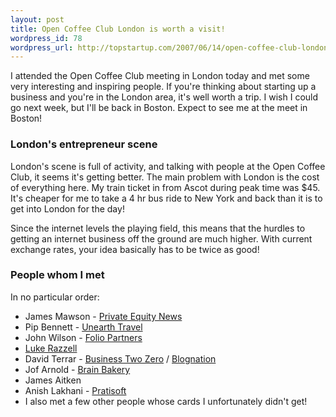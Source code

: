 ```yaml
--- 
layout: post
title: Open Coffee Club London is worth a visit!
wordpress_id: 78
wordpress_url: http://topstartup.com/2007/06/14/open-coffee-club-london-is-worth-a-visit/
---
```

I attended the Open Coffee Club meeting in London today and met some very interesting and inspiring people. If you're thinking about starting up a business and you're in the London area, it's well worth a trip. I wish I could go next week, but I'll be back in Boston. Expect to see me at the meet in Boston!

<!--more-->
<h3>London's entrepreneur scene</h3>
London's scene is full of activity, and talking with people at the Open Coffee Club, it seems it's getting better. The main problem with London is the cost of everything here. My train ticket in from Ascot during peak time was $45. It's cheaper for me to take a 4 hr bus ride to New York and back than it is to get into London for the day!

Since the internet levels the playing field, this means that the hurdles to getting an internet business off the ground are much higher. With current exchange rates, your idea basically has to be twice as good!
<h3>People whom I met</h3>
In no particular order:
<ul>
	<li> James Mawson - <a href="http://efinancialnews.com">Private Equity News</a></li>
	<li>Pip Bennett - <a href="http://unearthtravel.com">Unearth Travel</a></li>
	<li>John Wilson - <a href="http://www.foliopartners.com">Folio Partners</a></li>
	<li><a href="http://www.weaverluke.com">Luke Razzell</a></li>
	<li>David Terrar - <a href="http://biztwozero.com">Business Two Zero</a> / <a href="http://blognation.com">Blognation</a></li>
	<li>Jof Arnold - <a href="http://brainbakery.com">Brain Bakery</a></li>
	<li>James Aitken</li>
	<li>Anish Lakhani - <a href="http://www.pratisoft.com">Pratisoft</a></li>
	<li>I also met a few other people whose cards I unfortunately didn't get!</li>
</ul>
